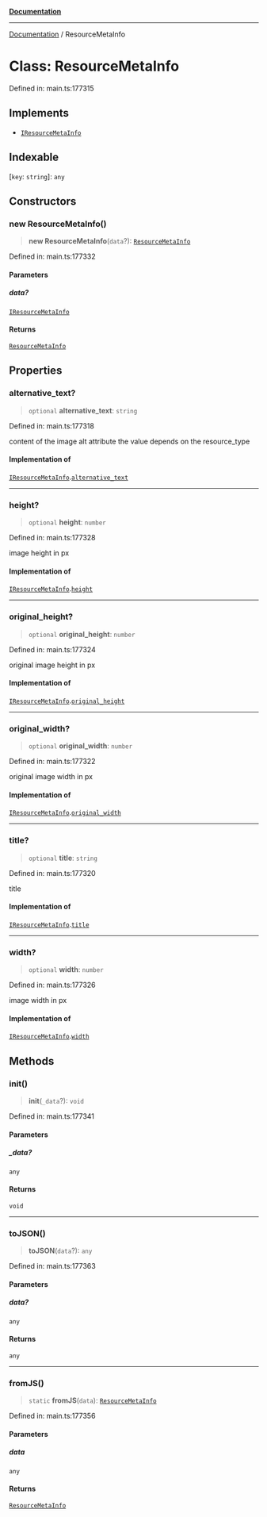 [**Documentation**](../README.md)

***

[Documentation](../README.md) / ResourceMetaInfo

# Class: ResourceMetaInfo

Defined in: main.ts:177315

## Implements

- [`IResourceMetaInfo`](../interfaces/IResourceMetaInfo.md)

## Indexable

\[`key`: `string`\]: `any`

## Constructors

### new ResourceMetaInfo()

> **new ResourceMetaInfo**(`data`?): [`ResourceMetaInfo`](ResourceMetaInfo.md)

Defined in: main.ts:177332

#### Parameters

##### data?

[`IResourceMetaInfo`](../interfaces/IResourceMetaInfo.md)

#### Returns

[`ResourceMetaInfo`](ResourceMetaInfo.md)

## Properties

### alternative\_text?

> `optional` **alternative\_text**: `string`

Defined in: main.ts:177318

content of the image alt attribute
the value depends on the resource_type

#### Implementation of

[`IResourceMetaInfo`](../interfaces/IResourceMetaInfo.md).[`alternative_text`](../interfaces/IResourceMetaInfo.md#alternative_text)

***

### height?

> `optional` **height**: `number`

Defined in: main.ts:177328

image height in px

#### Implementation of

[`IResourceMetaInfo`](../interfaces/IResourceMetaInfo.md).[`height`](../interfaces/IResourceMetaInfo.md#height)

***

### original\_height?

> `optional` **original\_height**: `number`

Defined in: main.ts:177324

original image height in px

#### Implementation of

[`IResourceMetaInfo`](../interfaces/IResourceMetaInfo.md).[`original_height`](../interfaces/IResourceMetaInfo.md#original_height)

***

### original\_width?

> `optional` **original\_width**: `number`

Defined in: main.ts:177322

original image width in px

#### Implementation of

[`IResourceMetaInfo`](../interfaces/IResourceMetaInfo.md).[`original_width`](../interfaces/IResourceMetaInfo.md#original_width)

***

### title?

> `optional` **title**: `string`

Defined in: main.ts:177320

title

#### Implementation of

[`IResourceMetaInfo`](../interfaces/IResourceMetaInfo.md).[`title`](../interfaces/IResourceMetaInfo.md#title)

***

### width?

> `optional` **width**: `number`

Defined in: main.ts:177326

image width in px

#### Implementation of

[`IResourceMetaInfo`](../interfaces/IResourceMetaInfo.md).[`width`](../interfaces/IResourceMetaInfo.md#width)

## Methods

### init()

> **init**(`_data`?): `void`

Defined in: main.ts:177341

#### Parameters

##### \_data?

`any`

#### Returns

`void`

***

### toJSON()

> **toJSON**(`data`?): `any`

Defined in: main.ts:177363

#### Parameters

##### data?

`any`

#### Returns

`any`

***

### fromJS()

> `static` **fromJS**(`data`): [`ResourceMetaInfo`](ResourceMetaInfo.md)

Defined in: main.ts:177356

#### Parameters

##### data

`any`

#### Returns

[`ResourceMetaInfo`](ResourceMetaInfo.md)

